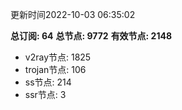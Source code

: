 更新时间2022-10-03 06:35:02

**总订阅: 64**
**总节点: 9772**
**有效节点: 2148**
- v2ray节点: 1825
- trojan节点: 106
- ss节点: 214
- ssr节点: 3
